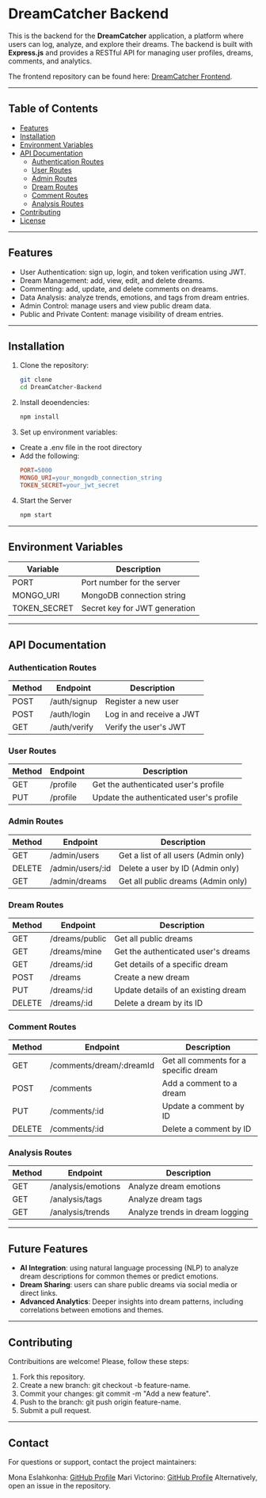 # DreamCatcher Backend

This is the backend for the **DreamCatcher** application, a platform where users can log, analyze, and explore their dreams. The backend is built with **Express.js** and provides a RESTful API for managing user profiles, dreams, comments, and analytics. 

The frontend repository can be found here: [DreamCatcher Frontend](https://github.com/FabulousDreams/Frontend).

---

## Table of Contents

- [Features](#features)
- [Installation](#installation)
- [Environment Variables](#environment-variables)
- [API Documentation](#api-documentation)
  - [Authentication Routes](#authentication-routes)
  - [User Routes](#user-routes)
  - [Admin Routes](#admin-routes)
  - [Dream Routes](#dream-routes)
  - [Comment Routes](#comment-routes)
  - [Analysis Routes](#analysis-routes)
- [Contributing](#contributing)
- [License](#license)

---

## Features

- User Authentication: sign up, login, and token verification using JWT.
- Dream Management: add, view, edit, and delete dreams.
- Commenting: add, update, and delete comments on dreams.
- Data Analysis: analyze trends, emotions, and tags from dream entries.
- Admin Control: manage users and view public dream data.
- Public and Private Content: manage visibility of dream entries.

---

## Installation

1. Clone the repository:
   ```bash
   git clone 
   cd DreamCatcher-Backend 
   ```

2. Install deoendencies:
    ```bash
    npm install
    ```

3. Set up environment variables:
- Create a .env file in the root directory
- Add the following: 
    ```makefile
   PORT=5000
   MONGO_URI=your_mongodb_connection_string
   TOKEN_SECRET=your_jwt_secret
   ```
4. Start the Server
    ```bash
    npm start
    ```

---

## Environment Variables

| Variable     | Description | 
| --------- | -----------   |
| PORT	       | Port number for the server |
| MONGO_URI    | MongoDB connection string |
| TOKEN_SECRET | Secret key for JWT generation |

---

## API Documentation

### Authentication Routes

|Method     | Endpoint | Description |
| --------- | -----------   | ------- |
| POST       | /auth/signup | Register a new user |
| POST    | /auth/login | Log in and receive a JWT |
| GET | /auth/verify | Verify the user's JWT |

### User Routes

|Method     | Endpoint | Description |
| --------- | -----------   | ------- |
| GET      | /profile | Get the authenticated user's profile |
| PUT   | /profile | Update the authenticated user's profile |

### Admin Routes

|Method     | Endpoint | Description |
| --------- | -----------   | ------- |
| GET      | /admin/users| Get a list of all users (Admin only) |
| DELETE  | /admin/users/:id | Delete a user by ID (Admin only) |
| GET | /admin/dreams | Get all public dreams (Admin only) |

### Dream Routes

|Method     | Endpoint | Description |
| --------- | -----------   | ------- |
| GET      | /dreams/public | Get all public dreams |
| GET | /dreams/mine | Get the authenticated user's dreams |
| GET | /dreams/:id | Get details of a specific dream |
| POST | /dreams | Create a new dream |
| PUT | /dreams/:id | Update details of an existing dream |
| DELETE | /dreams/:id | Delete a dream by its ID |

### Comment Routes

|Method     | Endpoint | Description |
| --------- | -----------   | ------- |
| GET      | /comments/dream/:dreamId | Get all comments for a specific dream |
| POST | /comments | Add a comment to a dream |
| PUT | /comments/:id | Update a comment by ID |
| DELETE | /comments/:id | Delete a comment by ID |

### Analysis Routes

|Method     | Endpoint | Description |
| --------- | -----------   | ------- |
| GET      | /analysis/emotions	 | Analyze dream emotions |
| GET | /analysis/tags | Analyze dream tags |
| GET | /analysis/trends | Analyze trends in dream logging |

---

## Future Features

- **AI Integration**: using natural language processing (NLP) to analyze dream descriptions for common themes or predict emotions.
- **Dream Sharing**: users can share public dreams via social media or direct links.
- **Advanced Analytics**: Deeper insights into dream patterns, including correlations between emotions and themes.

---

## Contributing 

Contribuitions are welcome! Please, follow these steps:

1. Fork this repository.
2. Create a new branch: git checkout -b feature-name.
3. Commit your changes: git commit -m "Add a new feature".
4. Push to the branch: git push origin feature-name.
5. Submit a pull request.

---

## Contact

For questions or support, contact the project maintainers:

Mona Eslahkonha: [GitHub Profile](https://github.com/monaeslah)
Mari Victorino: [GitHub Profile](https://github.com/mavictorino)
Alternatively, open an issue in the repository.